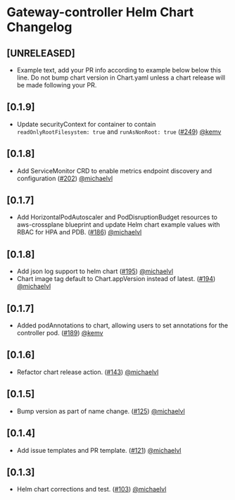 # Gateway-controller Helm Chart Changelog

## [UNRELEASED]

- Example text, add your PR info according to example below below this line. Do not bump chart version in Chart.yaml unless a chart release will be made following your PR.

## [0.1.9]

- Update securityContext for container to contain `readOnlyRootFilesystem: true` and `runAsNonRoot: true` ([#249](https://github.com/tv2-oss/bifrost-gateway-controller/pull/249)) [@kemv](https://github.com/kemv)

## [0.1.8]

- Add ServiceMonitor CRD to enable metrics endpoint discovery and configuration ([#202](https://github.com/tv2-oss/bifrost-gateway-controller/pull/202)) [@michaelvl](https://github.com/michaelvl)

## [0.1.7]

- Add HorizontalPodAutoscaler and PodDisruptionBudget resources to aws-crossplane blueprint and update Helm chart example values with RBAC for HPA and PDB. ([#186](https://github.com/tv2-oss/bifrost-gateway-controller/pull/186)) [@michaelvl](https://github.com/michaelvl)

## [0.1.8]

- Add json log support to helm chart ([#195](https://github.com/tv2-oss/bifrost-gateway-controller/pull/195)) [@michaelvl](https://github.com/michaelvl)
- Chart image tag default to Chart.appVersion instead of latest. ([#194](https://github.com/tv2-oss/bifrost-gateway-controller/pull/194)) [@michaelvl](https://github.com/michaelvl)

## [0.1.7]

- Added podAnnotations to chart, allowing users to set annotations for the controller pod. ([#189](https://github.com/tv2-oss/bifrost-gateway-controller/pull/189)) [@kemv](https://github.com/kemv)

## [0.1.6]

- Refactor chart release action. ([#143](https://github.com/tv2-oss/bifrost-gateway-controller/pull/143)) [@michaelvl](https://github.com/michaelvl)

## [0.1.5]

- Bump version as part of name change. ([#125](https://github.com/tv2-oss/gateway-controller/pull/125)) [@michaelvl](https://github.com/michaelvl)

## [0.1.4]

- Add issue templates and PR template. ([#121](https://github.com/tv2-oss/gateway-controller/pull/121)) [@michaelvl](https://github.com/michaelvl)

## [0.1.3]

- Helm chart corrections and test. ([#103](https://github.com/tv2-oss/gateway-controller/pull/103)) [@michaelvl](https://github.com/michaelvl)
